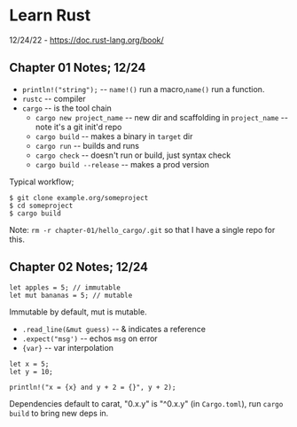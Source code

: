 # Learn Rust

12/24/22 - https://doc.rust-lang.org/book/

## Chapter 01 Notes; 12/24

- `println!("string");` -- `name!()` run a macro,`name()` run a function.
- `rustc` -- compiler
- `cargo` -- is the tool chain
  - `cargo new project_name` -- new dir and scaffolding in `project_name` -- note it's a git init'd repo
  - `cargo build` -- makes a binary in `target` dir
  - `cargo run` -- builds and runs
  - `cargo check` -- doesn't run or build, just syntax check
  - `cargo build --release` -- makes a prod version

Typical workflow;

```
$ git clone example.org/someproject
$ cd someproject
$ cargo build
```

Note: `rm -r chapter-01/hello_cargo/.git` so that I have a single repo for this.

## Chapter 02 Notes; 12/24

```
let apples = 5; // immutable
let mut bananas = 5; // mutable
```

Immutable by default, mut is mutable.

- `.read_line(&mut guess)` -- & indicates a reference
- `.expect("msg')` -- echos `msg` on error
- `{var}` -- var interpolation

```
let x = 5;
let y = 10;

println!("x = {x} and y + 2 = {}", y + 2);
```

Dependencies default to carat, "0.x.y" is "^0.x.y" (in `Cargo.toml`), run `cargo build` to bring new deps in.
